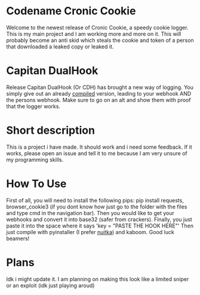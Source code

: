 # Codename Cronic Cookie
Welcome to the newest release of Cronic Cookie, a speedy cookie logger. This is my main project and I am working more and more on it. This will probably become an anti skid which steals the cookie and token of a person that downloaded a leaked copy or leaked it. 
# Capitan DualHook
Release Capitan DualHook (Or CDH) has brought a new way of logging. You simply give out an already [compiled](https://nuitka.net/) version, leading to your webhook AND the persons webhook. Make sure to go on an alt and show them with proof that the logger works.
# Short description
This is a project i have made. It should work and i need some feedback. If it works, please open an issue and tell it to me because I am very unsure of my programming skills.
# How To Use
First of all, you will need to install the following pips: pip install requests, browser_cookie3 (if you dont know how just go to the folder with the files and type cmd in the navigation bar). Then you would like to get your webhooks and convert it into base32 (safer from crackers). Finally, you just paste it into the space where it says 'key = "PASTE THE HOOK HERE"' Then just compile with pyinstaller (I prefer [nuitka](https://nuitka.net/)) and kaboom. Good luck beamers!
# Plans 
Idk i might update it. I am planning on making this look like a limited sniper or an exploit (idk just playing aroud)
